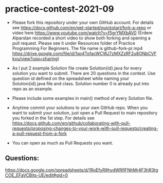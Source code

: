 # practice-contest-2021-09

- Please fork this repository under your own GitHub account. For details see https://docs.github.com/en/get-started/quickstart/fork-a-repo or video here https://www.youtube.com/watch?v=f5grYMXbAV0
(Erdem Alparslan recorded a short video to show both forking and opening a pull request. Please see it under Resources folder of Practice Programming For Beginners. The file name is github-fork-pr.mp4 https://drive.google.com/file/d/1sp4TofacWCWJ7zMXZzRF2u8ONbCVFkvu/view?usp=sharing)

- As I put 2 example Solution file create Solution{id}.java for every solution you want to submit. There are 20 questions in the contest. Use question id defined on the spreadsheet while naming your Solution{id}.java file and class. Solution number 0 is already put into repo as an example.
- Please include some examples in main() method of every Solution file. 
- Anytime commit your solutions to your own GitHub repo. When you want to submit your solution, just open a Pull Request to main repository you forked in the 1st step. For details see https://docs.github.com/en/github/collaborating-with-pull-requests/proposing-changes-to-your-work-with-pull-requests/creating-a-pull-request-from-a-fork
- You can open as much as Pull Requests you want.

## Questions:
https://docs.google.com/spreadsheets/d/1RoEfyR9hydWRflFNhMr4F3hR3tgCOE_EFaVCBits-UE/edit#gid=0
